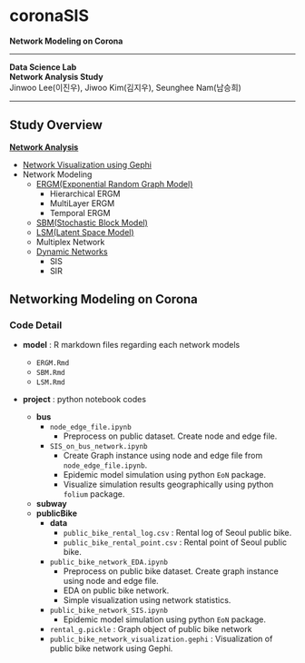 # coronaSIS

**Network Modeling on Corona**

---

**Data Science Lab**  
**Network Analysis Study**  
Jinwoo Lee(이진우), Jiwoo Kim(김지우), Seunghee Nam(남승희)

---


## Study Overview

**[Network Analysis](https://www.notion.so/Network-Analysis-c36b0e2c19ed4e3d865aa8c94a11b88e)**

- [Network Visualization using Gephi](https://www.notion.so/Gephi-cd69959603f9477881a0e68bada90daf)
- Network Modeling
  - [ERGM(Exponential Random Graph Model)](https://www.notion.so/ERGM-Exponential-Random-Graph-Model-d5bdb371c7fa47e9838bcf646a2b2a93)
    - Hierarchical ERGM
    - MultiLayer ERGM
    - Temporal ERGM
  - [SBM(Stochastic Block Model)](https://www.notion.so/SBM-Stochastic-Block-Model-52cc1201be204a1caa4c6991ce934761)
  - [LSM(Latent Space Model)](https://www.notion.so/LSM-Latent-Space-Model-70f876fdf70546299b7bf1dcd158a760)
  - Multiplex Network
  - [Dynamic Networks](https://www.notion.so/Dynamic-Networks-fdc592a56e1a42fe835611b6b5d351cb)
    - SIS
    - SIR
    
## Networking Modeling on Corona

### Code Detail

- **model** : R markdown files regarding each network models
  - `ERGM.Rmd`
  - `SBM.Rmd`
  - `LSM.Rmd`
  
- **project** : python notebook codes
  - **bus**
    - `node_edge_file.ipynb`
      - Preprocess on public dataset. Create node and edge file.
    - `SIS_on_bus_network.ipynb`
      - Create Graph instance using node and edge file from `node_edge_file.ipynb`.
      - Epidemic model simulation using python `EoN` package.
      - Visualize simulation results geographically using python `folium` package.
  - **subway**
  - **publicBike**
    - **data**
      - `public_bike_rental_log.csv` : Rental log of Seoul public bike.
      - `public_bike_rental_point.csv` : Rental point of Seoul public bike.
    - `public_bike_network_EDA.ipynb`
      - Preprocess on public bike dataset. Create graph instance using node and edge file.
      - EDA on public bike network.
      - Simple visualization using network statistics.
    - `public_bike_network_SIS.ipynb` 
      - Epidemic model simulation using python `EoN` package.
    - `rental_g.pickle` : Graph object of public bike network
    - `public_bike_network_visualization.gephi` : Visualization of public bike network using Gephi.
    

